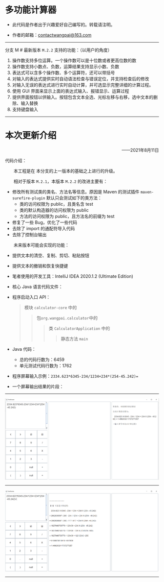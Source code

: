# 多功能计算器

* 此代码是作者出于兴趣爱好自己编写的。转载请注明。

* 作者的邮箱：contactwangpai@163.com

---

分支 M # 最新版本 ` M.2.2 ` 支持的功能：（以用户的角度）

1. 操作数支持多位运算。一个操作数可以是十位数或者更高位数的数
2. 操作数支持小数点、负数，运算结果支持显示小数、负数
3. 表达式可以含多个操作数、多个运算符，还可以带括号
4. 对输入的表达式提供实时自动语法检查与错误定位，并支持检查后的修改
5. 对输入无误的表达式进行实时自动计算，并可选显示完整详细的计算过程。
6. 使用 GUI 界面来显示上面的表达式输入、报错显示、运算过程
7. 提供界面按钮以供输入。按钮包含文本全选、光标左移与右移，选中文本的删除、输入替换
8. 支持键盘输入

---



# 本次更新介绍

<p align="right">——2021年8月11日</p>

代码介绍：

&emsp;&emsp;本工程是在 本分支的上一版本的基础之上进行的升级。

&emsp;&emsp;相对于版本 ` M.2.1 `，本版本 ` M.2.2 ` 的改进主要有：

* 修改所有测试类的类名、方法名等信息。原因是 Maven 的测试插件 `maven-surefire-plugin` 默认只会测试如下的类方法：
  * 类的访问权限为 public，且类名含 test
  * 类的默认构造器的访问权限为 public
  * 方法的访问权限为 public，且方法名的前缀为 test
* 修复了一些 Bug，优化了一些代码
* 去除了 import 的通配符导入代码
* 去除了控制台输出



&emsp;&emsp;未来版本可能会实现的功能：

* 提供文本的清空、复制、剪切、粘贴按钮
* 提供文本的撤销和恢复快捷键



* 笔者使用的开发工具：IntelliJ IDEA 2020.1.2 (Ultimate Edition)



* 核心 Java 语言代码文件：

* 程序启动入口 API：

  >  模块 `calculator-core` 中的
  >
  >  > 包`org.wangpai.calculator`中的
  >  >
  >  > > 类 `CalculatorApplication` 中的
  >  > >
  >  > > > 静态方法 `main`



* Java 代码：
  - 总的代码行数为：6459
  - 单元测试代码行数为：1762



* 程序屏幕输入示例：`2334.623*6345-234/1234+234*(254-45.242)=`



* 一个屏幕输出结果的片段：

---

![](img_md/20210810_1.png)

---

![](img_md/20210810_2.png)

---

